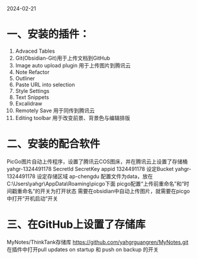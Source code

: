 2024-02-21
# 一、安装的插件：
1. Advaced Tables
2. Git(Obsidian-Git)用于上传文档到GitHub
3. Image auto upload plugin 用于上传图片到腾讯云
4. Note Refactor
5. Outliner
6. Paste URL into selection
7. Style Settings
8. Text Snippets
9. Excalidraw
10. Remotely Save 用于同传到腾讯云
11. Editing toolbar 用于改变前景、背景色与编辑排版
# 二、安装的配合软件
PicGo图片自动上传程序，设置了腾讯云COS图床，并在腾讯云上设置了存储桶
yahgr-1324491178
SecretId
SecretKey
appid  1324491178
设定Bucket yahgr-1324491178
设定存储区域 ap-chengdu
配置文件为data，放在C:\Users\yahgr\AppData\Roaming\picgo下面
picgo配置“上传前重命名”和“时间戳重命名”的开关为打开状态
需要在obsidian中自动上传图片，就需要在picgo中打开“开机启动”开关
# 三、在GitHub上设置了存储库
MyNotes/ThinkTank存储库
https://github.com/yahgrguangren/MyNotes.git
在插件中打开pull updates on startup 和 push on backup 的开关
